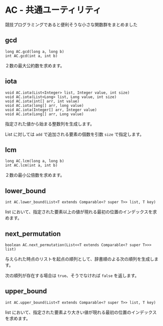 # AC - 共通ユーティリティ
競技プログラミングであると便利そうな小さな関数群をまとめました

## gcd

```
long AC.gcd(long a, long b)
int AC.gcd(int a, int b)
```

２数の最大公約数を求めます。

## iota

```
void AC.iota(List<Integer> list, Integer value, int size)
void AC.iota(List<Long> list, Long value, int size)
void AC.iota(int[] arr, int value)
void AC.iota(long[] arr, long value)
void AC.iota(Integer[] arr, Integer value)
void AC.iota(Long[] arr, Long value)
```

指定された値から始まる整数列を生成します。

List に対しては `add` で追加される要素の個数を引数 `size` で指定します。

## lcm

```
long AC.lcm(long a, long b)
int AC.lcm(int a, int b)
```

２数の最小公倍数を求めます。

## lower_bound

```
int AC.lower_bound(List<T extends Comparable<? super T>> list, T key)
```

list において、指定された要素以上の値が現れる最初の位置のインデックスを求めます。

## next_permutation

```
boolean AC.next_permutation(List<<T extends Comparable<? super T>>> list)
```

与えられた時点のリストを起点の順列として、辞書順のよる次の順列を生成します。

次の順列が存在する場合は `true`、そうでなければ `false` を返します。

## upper_bound

```
int AC.upper_bound(List<T extends Comparable<? super T>> list, T key)
```

list において、指定された要素より大きい値が現れる最初の位置のインデックスを求めます。
